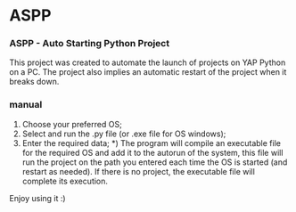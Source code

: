 # ASPP

### ASPP - Auto Starting Python Project

This project was created to automate the launch of projects on YAP Python on a PC. The project also implies an automatic restart of the project when it breaks down.

### manual

1) Choose your preferred OS;
2) Select and run the .py file (or .exe file for OS windows);
3) Enter the required data;
*) The program will compile an executable file for the required OS and add it to the autorun of the system, this file will run the project on the path you entered each time the OS is started (and restart as needed). If there is no project, the executable file will complete its execution.

Enjoy using it :)

